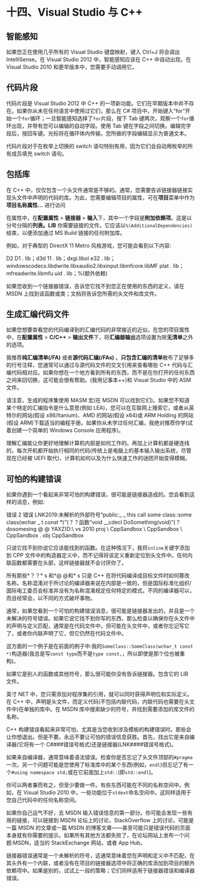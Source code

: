 # 十四、Visual Studio 与 C++

## 智能感知

如果您正在使用几乎所有的 Visual Studio 键盘映射，键入 Ctrl+J 将会调出 IntelliSense。在 Visual Studio 2012 中，智能感知应该在 C++ 中自动出现。在 Visual Studio 2010 和更早版本中，您需要手动调用它。

## 代码片段

代码片段是 Visual Studio 2012 中 C++ 的一项新功能。它们在早期版本中并不存在。如果你从未在任何语言中使用过它们，那么在 C# 项目中，开始键入“for”开始一个`for`循环；一旦智能感知选择了`for`片段，按下 Tab 键两次，观察一个`for`循环出现，并带有您可以编辑的自动字段。使用 Tab 键在字段之间切换。编辑完字段后，按回车键。光标将在循环体内传输，您所做的字段编辑显示为普通文本。

代码片段对于在枚举上切换的 switch 语句特别有用，因为它们会自动用枚举的所有成员填充 switch 语句。

## 包括库

在 C++ 中，仅仅包含一个头文件通常是不够的。通常，您需要告诉链接器链接实现头文件中声明的代码的库。为此，您需要编辑项目的属性，可在**项目**菜单中作为**项目名称属性…** 进行访问

在属性中，在**配置属性** > **链接器** > **输入**下，其中一个字段是**附加依赖项**。这是以分号分隔的**列表。LIB** 你需要链接的文件。它应该以`%(AdditionalDependencies)`结束，以便添加通过 MS Build 链接的任何附加库。

例如，对于典型的 DirectX 11 Metro 风格游戏，您可能会看到以下内容:

D2 D1 . lib；d3d 11 . lib；dxgi.libol e32 . lib；windowscodecs.libdwrite.libxaudio2.libxinput.libmfcore.libMF plat . lib；mfreadwrite.libmfu uid . lib；%(额外依赖)

如果您收到一个链接器错误，告诉您它找不到您正在使用的东西的定义，请在 MSDN 上找到该函数或类；文档将告诉您所需的头文件和库文件。

## 生成汇编代码文件

如果您想要查看您的代码编译到的汇编代码的非常接近的近似，在您的项目属性中，在**配置属性** > **C/C++** > **输出文件**下，将**汇编器输出**选项设置为除**无清单**之外的选项。

我推荐**纯汇编清单(/FA)** 或者**源代码汇编(/FAs)** 。**只包含汇编的清单**散布了足够多的行号注释，您通常可以通过与源代码文件的交叉引用来查看哪些 C++ 代码与汇编代码相对应。如果你想在一个地方看到所有的东西，而不是在你打开的任何东西之间来回切换，这可能会很有帮助。(我用记事本++)和 Visual Studio 中的 ASM 文件。

请注意，生成的程序集使用 MASM 宏(在 MSDN 可以找到它们)。如果您不知道某个特定的汇编指令是什么意思(例如 LEA)，您可以在互联网上搜索它，或者从英特尔的网站(假设 x86/Itanium)、AMD 的网站(假设 x64)或 ARM Holding 的网站(假设 ARM)下载适当的编程手册。如果你从未学过任何汇编，我绝对推荐你学(试着创建一个简单的 Windows Console 应用程序)。

理解汇编能让你更好地理解计算机内部是如何工作的。再加上计算机都是硬连线的，每次开机都开始执行相同的代码(传统上是电脑上的基本输入输出系统，尽管现在已经被 UEFI 取代)，计算机如何以及为什么快速工作的谜团开始变得模糊。

## 可怕的构建错误

如果你遇到一个看起来非常可怕的构建错误，很可能是链接器造成的。您会看到这样的消息，例如:

错误 2 错误 LNK2019:未解析的外部符号“public:_ _ this call some class::some class(wchar _ t const *)”(？？函数“void __cdecl DoSomething(void)”(？dosomesing @ @ YAXZ)D:\ vs 2010 proj \ CppSandbox \ CppSandbox \ CppSandbox . obj CppSandbox

只说它找不到你说它应该能找到的函数。在这种情况下，我将`inline`关键字添加到 CPP 文件中的构造器定义中，而不记得将该定义重新定位到头文件中。任何内联函数都需要在头部，这样链接器就不会讨厌你了。

所有那些*？？* s 和*@ @和* s 只是 C++ 在将代码编译成目标文件时如何篡改名称。名称混淆对于所讨论的编译器来说在内部是一致的，但是国际标准化组织/国际电工委员会标准并没有为名称混淆规定任何特定的模式。不同的编译器可以，而且经常会，以不同的方式破坏事物。

通常，如果您看到一个可怕的构建错误消息，很可能是链接器发出的，并且是一个未解决的符号错误。如果它说它找不到你写的东西，那么检查以确保你在头文件中的声明与定义匹配，通常是在代码文件中，但可能在头文件中，或者你忘记写它了，或者你内联声明了它，但它仍然在代码文件中。

这方面的一个例子是在前面的例子中:我的`SomeClass::SomeClass(wchar_t const *)`构造器(我总是写`const type`而不是`type const,`，所以即使是那个位也被重构)。

如果它是别人的函数或其他符号，那么很可能你没有告诉链接器。包含它的 LIB 文件。

英寸 NET 中，您只需添加对程序集的引用，就可以同时获得声明位和实际定义。在 C++ 中，声明是头文件，而定义代码(不包括内联代码，内联代码也需要在头文件中)在单独的库中。在 MSDN 库中搜索缺少的符号，并找到需要添加的库文件的名称。

C++ 构建错误看起来非常可怕，尤其是当您收到涉及模板的构建错误时。那些会让你想退出。但是不要。永远不要让可怕的错误信息获胜。首先，找出它是来自编译器(它将有一个 C####错误号格式)还是链接器(LNK####错误号格式)。

如果来自编译器，通常意味着语法错误。检查你是否忘记了头文件顶部的`#pragma`一次。另一个问题可能是您使用了标准库中的某个东西(例如，`endl`)但忘记了有一个`#using namespace std;`或在它前面加上`std::`(即`std::endl`)。

你可以两者兼而有之，但至少要做一件。有些东西可能在不同的名称空间中。例如，在 Visual Studio 2010 中，一些功能位于`stdext`命名空间中。这同样适用于您自己代码中的任何名称空间。

如果你自己运气不好，去 MSDN 输入错误信息的第一部分。你可能会发现一些有用的链接，可以链接到 MSDN 论坛上的讨论，StackOverflow 上的讨论，可能是一篇 MSDN 的文章或一篇 MSDN 的博客文章——甚至可能只是错误代码的页面本身就有你需要的提示。如果所有其他方法都失败了，在论坛网站上发布一个问题:MSDN，适当的 StackExchange 网站，或者 App Hub。

链接器错误通常是一个未解析的符号，这通常意味着您在声明和定义中不匹配，在其头外有一个内联，或者没有在项目的链接器选项中将正确的库添加到项目的额外依赖项中。如果是别的，试试上一段的策略；它们同样适用于链接器错误和编译器错误。